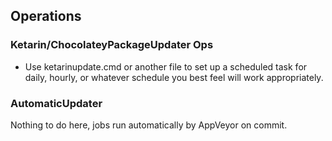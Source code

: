 ## Operations

### Ketarin/ChocolateyPackageUpdater Ops

* Use ketarinupdate.cmd or another file to set up a scheduled task for daily, hourly, or whatever schedule you best feel will work appropriately.

### AutomaticUpdater

Nothing to do here, jobs run automatically by AppVeyor on commit.
